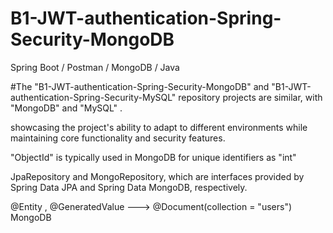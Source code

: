 # B1-JWT-authentication-Spring-Security-MongoDB
Spring Boot / Postman / MongoDB / Java

#The "B1-JWT-authentication-Spring-Security-MongoDB" and "B1-JWT-authentication-Spring-Security-MySQL" repository projects are similar, with "MongoDB" and "MySQL" .
                        
   showcasing the project's ability to adapt to different environments while maintaining core functionality and security features.

"ObjectId" is typically used in MongoDB for unique identifiers as "int"

JpaRepository and MongoRepository, which are interfaces provided by Spring Data JPA and Spring Data MongoDB, respectively.
 
@Entity , @GeneratedValue --->  @Document(collection = "users") MongoDB 
